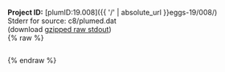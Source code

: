 **Project ID:** [plumID:19.008]({{ '/' | absolute_url }}eggs-19/008/)  
Stderr for source:  c8/plumed.dat   
(download [gzipped raw stdout](plumed.dat.plumed.stdout.txt.gz))  
{% raw %}
<pre>
</pre>
{% endraw %}
